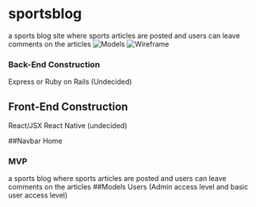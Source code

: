 # sportsblog
a sports blog site where sports articles are posted and users can leave comments on the articles
![Models](models.png)
![Wireframe](wireframe.png)
### Back-End Construction
Express or Ruby on Rails (Undecided)

## Front-End Construction
React/JSX
React Native (undecided)

##Navbar
Home

### MVP
a sports blog where sports articles are posted and users can leave comments on the articles
##Models
Users (Admin access level and basic user access level)
